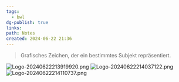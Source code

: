 ```yaml
---
tags:
  - bwl
dg-publish: true
links: 
path: Notes
created: 2024-06-22 21:36
---
```

> Grafisches Zeichen, der ein bestimmtes Subjekt repräsentiert.

![Logo-20240622213919920.png](/img/user/02%20-%20RESOURCES/Files/Logo-20240622213919920.png)
![Logo-20240622214037122.png](/img/user/02%20-%20RESOURCES/Files/Logo-20240622214037122.png)
![Logo-20240622214110737.png](/img/user/02%20-%20RESOURCES/Files/Logo-20240622214110737.png)